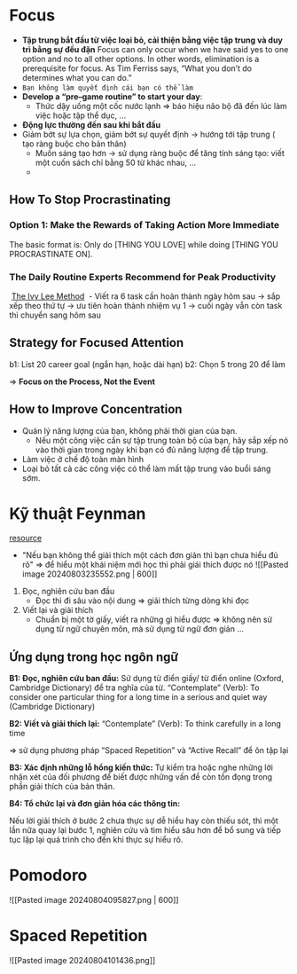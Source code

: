 # Focus
- **Tập trung bắt đầu từ việc loại bỏ, cải thiện bằng việc tập trung và duy trì bằng sự đều đặn**
Focus can only occur when we have said yes to one option and no to all other options. In other words, elimination is a prerequisite for focus. As Tim Ferriss says, “What you don’t do determines what you can do.”
- `Bạn không làm quyết định cái bạn có thể làm`
- **Develop a “pre–game routine” to start your day**:
	- Thức dậy uống một cốc nước lạnh => báo hiệu não bộ đã đến lúc làm việc hoặc tập thể dục, ...
- **Động lực thường đến sau khi bắt đầu**
- Giảm bớt sự lựa chọn, giảm bớt sự quyết định -> hướng tới tập trung ( tạo ràng buộc cho bản thân)
	- Muốn sáng tạo hơn -> sử dụng ràng buộc để tăng tính sáng tạo: viết một cuốn sách chỉ bằng 50 từ khác nhau, ...
	- 
## How To Stop Procrastinating
### Option 1: Make the Rewards of Taking Action More Immediate
 The basic format is: Only do [THING YOU LOVE] while doing [THING YOU PROCRASTINATE ON].
### The Daily Routine Experts Recommend for Peak Productivity
 [The Ivy Lee Method](https://jamesclear.com/ivy-lee)
 - Viết ra 6 task cần hoàn thành ngày hôm sau -> sắp xếp theo thứ tự -> ưu tiên hoàn thành nhiệm vụ 1 -> cuối ngày vẫn còn task thì chuyển sang hôm sau

## Strategy for Focused Attention
b1: List 20 career goal (ngắn hạn, hoặc dài hạn)
b2: Chọn 5 trong 20 để làm

=> **Focus on the Process, Not the Event**

## How to Improve Concentration
- Quản lý năng lượng của bạn, không phải thời gian của bạn.
	- Nếu một công việc cần sự tập trung toàn bộ của bạn, hãy sắp xếp nó vào thời gian trong ngày khi bạn có đủ năng lượng để tập trung.
- Làm việc ở chế độ toàn màn hình
- Loại bỏ tất cả các công việc có thể làm mất tập trung vào buổi sáng sớm.

# Kỹ thuật Feynman
[resource](https://zim.vn/ky-thuat-feynman-4-buoc-don-gian-giup-ghi-nho-kien-thuc)
- "Nếu bạn không thể giải thích một cách đơn giản thì bạn chưa hiểu đủ rõ"
=> để hiểu một khái niệm mới học thì phải giái thích được nó 
![[Pasted image 20240803235552.png | 600]]
1. Đọc, nghiên cứu ban đầu
	- Đọc thì đi sâu vào nội dung => giải thích từng dòng khi đọc
 2. Viết lại và giải thích
	- Chuẩn bị một tờ giấy, viết ra những gì hiểu được => không nên sử dụng từ ngữ chuyên môn, mà sử dụng từ ngữ đơn giản
	...

## Ứng dụng trong học ngôn ngữ

**B1: Đọc, nghiên cứu ban đầu:**
Sử dụng từ điển giấy/ từ điển online (Oxford, Cambridge Dictionary) để tra nghĩa của từ.
“Contemplate” (Verb): To consider one particular thing for a long time in a serious and quiet way (Cambridge Dictionary)

**B2: Viết và giải thích lại:**
“Contemplate” (Verb): To think carefully in a long time

=> sử dụng phương pháp “Spaced Repetition” và “Active Recall” để ôn tập lại
 
 **B3: Xác định những lỗ hổng kiến thức:**
Tự kiểm tra hoặc nghe những lời nhận xét của đối phương để biết được những vấn đề còn tồn đọng trong phần giải thích của bản thân.

**B4: Tổ chức lại và đơn giản hóa các thông tin:**

Nếu lời giải thích ở bước 2 chưa thực sự dễ hiểu hay còn thiếu sót, thì một lần nữa quay lại bước 1, nghiên cứu và tìm hiểu sâu hơn để bổ sung và tiếp tục lặp lại quá trình cho đến khi thực sự hiểu rõ.

# Pomodoro
![[Pasted image 20240804095827.png | 600]]  
# Spaced Repetition
![[Pasted image 20240804101436.png]]